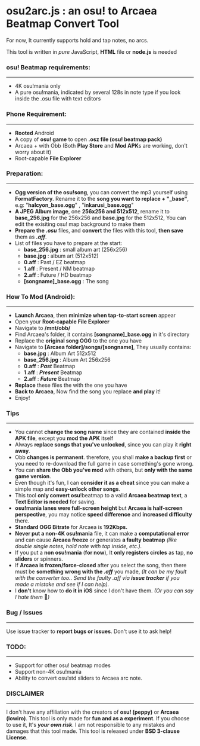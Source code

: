 # osu2arc.js : an osu! to Arcaea Beatmap Convert Tool

For now, It currently supports hold and tap notes, no arcs.

This tool is written in *pure* JavaScript, **HTML** file or **node.js** is needed



### osu! Beatmap requirements:

----

- 4K osu!mania only
- A pure osu!mania, indicated by several 128s in note type if you look inside the .osu file with text editors



### Phone Requirement:

----

- **Rooted** Android
- A copy of **osu! game** to open **.osz file (osu! beatmap pack)**
- Arcaea + with Obb (Both **Play Store** and **Mod APK**s are working, don't worry about it)
- Root-capable **File Explorer**



### Preparation:

----

- **Ogg version of the osu!song**, you can convert the mp3 yourself using **FormatFactory**. Rename it to the **song you want to replace + "_base"**, e.g: "**halcyon_base.ogg**" , "**inkarusi_base.ogg**"
- **A JPEG Album image**, one **256x256 and 512x512**, rename it to **base_256.jpg** for the 256x256
  and **base.jpg** for the 512x512, You can edit the exisiting osu! map background to make them
- **Prepare the _.osu_** files, and **convert** the files with this tool, **then save** them as _**.aff**_. 
- List of files you have to prepare at the start:
  + **base_256.jpg** : small album art (256x256)
  + **base.jpg** : album art (512x512)
  + **0.aff** : Past / EZ beatmap
  + **1.aff** : Present / NM beatmap
  + **2.aff** : Future / HD beatmap
  + **[songname]_base.ogg** : The song



### How To Mod (Android):

----

- **Launch Arcaea**, then **minimize when tap-to-start screen** appear
- Open your **Root-capable File Explorer**
- Navigate to **/mnt/obb/**
- Find Arcaea's folder, it contains **[songname]_base.ogg** in it's directory
- Replace the **original song OGG** to the one you have
- Navigate to **[Arcaea folder]/songs/[songname]**, They usually contains:
  + **base.jpg** : Album Art 512x512
  + **base_256.jpg** : Album Art 256x256
  + **0.aff** : **_Past_** Beatmap
  + **1.aff** : _**Present**_ Beatmap
  + **2.aff** : _**Future**_ Beatmap
- **Replace** these files the with the one you have
- **Back to Arcaea**, Now find the song you replace **and play** it!
- Enjoy!



### Tips

----

- You cannot **change the song name** since they are contained **inside the APK file**, except you **mod the APK** itself
- Always **replace songs that you've unlocked**, since you can play it **right away**.
- Obb **changes is permanent**. therefore, you shall **make a backup first** or you need to re-download the full game in case something's gone wrong.
- You can **share the Obb you've mod** with others, but **only with the same game version**.
- Even though it's fun, I can **consider it as a cheat** since you can make a simple map and **easy-unlock other songs**.
- This tool **only convert osu**!beatmap to a valid **Arcaea beatmap text**, a **Text Editor is needed** for saving.
- **osu!mania lanes were full-screen height** but **Arcaea is half-screen perspective**, you may notice **speed difference** and **increased difficulty** there.
- **Standard OGG Bitrate** for Arcaea is **192Kbps.**
- **Never put a non-4K osu!mania** file, it can make a **computational error** and can cause **Arcaea freeze** or generates **a faulty beatmap** *(like double single notes, hold note with tap inside, etc.).*
- If you put a **non osu!mania** (**for now**), It **only registers circles** as tap, **no sliders** or spinners.
- If **Arcaea is frozen/force-closed** after you select the song, then there must be **something wrong with the _.aff_** you made, _(It can be my fault with the converter too.. Send the faulty .aff via **issue tracker** if you made a mistake and see if I can help)._
- I **don't** know how to **do it in iOS** since I don't have them. *(Or you can say I hate them* 🤫*)*



### Bug / Issues

----

Use issue tracker to **report bugs or issues**. Don't use it to ask help!



### TODO:

------

- Support for other osu! beatmap modes
- Support non-4K osu!mania
- Ability to convert osu!std sliders to Arcaea arc note.



### DISCLAIMER

----

I don't have any affiliation with the creators of **osu! (peppy)** or **Arcaea (lowiro)**.  This tool is only made for **fun and as a experiment**. If you choose to use it, It's ***your own risk***. I am not responsible to any mistakes and damages that this tool made. This tool is released under **BSD 3-clause License**.
